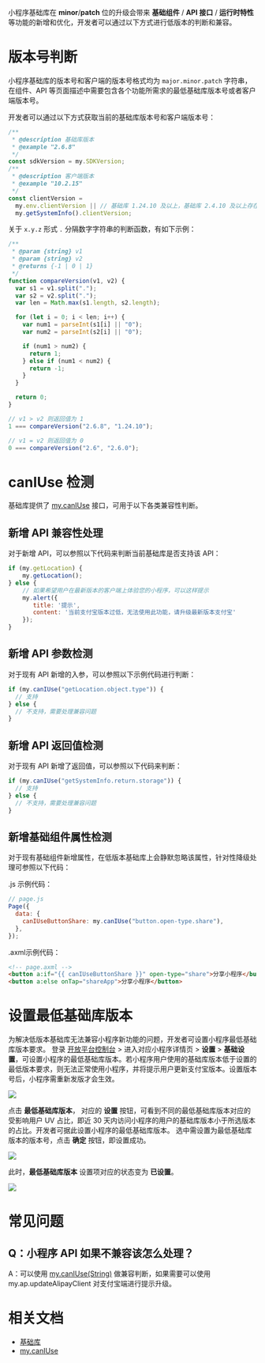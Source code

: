 小程序基础库在 **minor**/**patch** 位的升级会带来 **基础组件** / **API 接口** / **运行时特性** 等功能的新增和优化，开发者可以通过以下方式进行低版本的判断和兼容。

# 版本号判断
小程序基础库的版本号和客户端的版本号格式均为 `major.minor.patch` 字符串，在组件、API 等页面描述中需要包含各个功能所需求的最低基础库版本号或者客户端版本号。

开发者可以通过以下方式获取当前的基础库版本号和客户端版本号：

```JavaScript
/**
 * @description 基础库版本
 * @example "2.6.8"
 */
const sdkVersion = my.SDKVersion;
/**
 * @description 客户端版本
 * @example "10.2.15"
 */
const clientVersion =
  my.env.clientVersion || // 基础库 1.24.10 及以上，基础库 2.4.10 及以上存在该属性
  my.getSystemInfo().clientVersion;
```

关于 `x.y.z` 形式 `.` 分隔数字字符串的判断函数，有如下示例：

```JavaScript
/**
 * @param {string} v1
 * @param {string} v2
 * @returns {-1 | 0 | 1}
 */
function compareVersion(v1, v2) {
  var s1 = v1.split(".");
  var s2 = v2.split(".");
  var len = Math.max(s1.length, s2.length);

  for (let i = 0; i < len; i++) {
    var num1 = parseInt(s1[i] || "0");
    var num2 = parseInt(s2[i] || "0");

    if (num1 > num2) {
      return 1;
    } else if (num1 < num2) {
      return -1;
    }
  }

  return 0;
}

// v1 > v2 则返回值为 1
1 === compareVersion("2.6.8", "1.24.10");

// v1 = v2 则返回值为 0
0 === compareVersion("2.6", "2.6.0");
```

# canIUse 检测
基础库提供了 [my.canIUse](https://opendocs.alipay.com/mini/006lgr) 接口，可用于以下各类兼容性判断。

## 新增 API 兼容性处理
对于新增 API，可以参照以下代码来判断当前基础库是否支持该 API：

```JavaScript
if (my.getLocation) {
	my.getLocation();
} else {
    // 如果希望用户在最新版本的客户端上体验您的小程序，可以这样提示
    my.alert({
       title: '提示',
       content: '当前支付宝版本过低，无法使用此功能，请升级最新版本支付宝'
    });
}
```

## 新增 API 参数检测
对于现有 API 新增的入参，可以参照以下示例代码进行判断：

```JavaScript
if (my.canIUse("getLocation.object.type")) {
  // 支持
} else {
  // 不支持，需要处理兼容问题
}
```

## 新增 API 返回值检测
对于现有 API 新增了返回值，可以参照以下代码来判断：

```JavaScript
if (my.canIUse("getSystemInfo.return.storage")) {
  // 支持
} else {
  // 不支持，需要处理兼容问题
}
```

## 新增基础组件属性检测
对于现有基础组件新增属性，在低版本基础库上会静默忽略该属性，针对性降级处理可参照以下代码：

.js 示例代码：
```JavaScript
// page.js
Page({
  data: {
    canIUseButtonShare: my.canIUse("button.open-type.share"),
  },
});
```
.axml示例代码：
```HTML
<!-- page.axml -->
<button a:if="{{ canIUseButtonShare }}" open-type="share">分享小程序</button>
<button a:else onTap="shareApp">分享小程序</button>
```

# 设置最低基础库版本
为解决低版本基础库无法兼容小程序新功能的问题，开发者可设置小程序最低基础库版本要求。
登录 [开放平台控制台](https://openhome.alipay.com/dev/workspace) > 进入对应小程序详情页 > **设置** > **基础设置**，可设置小程序的最低基础库版本。若小程序用户使用的基础库版本低于设置的最低版本要求，则无法正常使用小程序，并将提示用户更新支付宝版本。设置版本号后，小程序需重新发版才会生效。

![](https://gw.alipayobjects.com/mdn/rms_282813/afts/img/A*7IbvS7zVzgcAAAAAAAAAAAAAARQnAQ)

点击 **最低基础库版本**， 对应的 **设置** 按钮，可看到不同的最低基础库版本对应的受影响用户 UV 占比，即近 30 天内访问小程序的用户的基础库版本小于所选版本的占比。开发者可据此设置小程序的最低基础库版本。
选中需设置为最低基础库版本的版本号，点击 **确定** 按钮，即设置成功。

![](https://gw.alipayobjects.com/mdn/rms_282813/afts/img/A*inqoTIS_8AUAAAAAAAAAAAAAARQnAQ)

此时，**最低基础库版本** 设置项对应的状态变为 **已设置**。

![](https://gw.alipayobjects.com/mdn/rms_282813/afts/img/A*eZRBSL3f2MQAAAAAAAAAAAAAARQnAQ)

# 常见问题
## Q：小程序 API 如果不兼容该怎么处理？
A：可以使用 [my.canIUse(String)](https://opendocs.alipay.com/mini/006lgr) 做兼容判断，如果需要可以使用 my.ap.updateAlipayClient 对支付宝端进行提示升级。

# 相关文档
- [基础库](https://opendocs.alipay.com/mini/framework/lib)
- [my.canIUse](https://opendocs.alipay.com/mini/006lgr)
